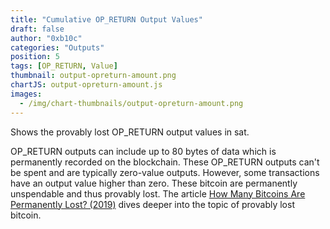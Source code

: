 ```yaml
---
title: "Cumulative OP_RETURN Output Values"
draft: false
author: "0xb10c"
categories: "Outputs"
position: 5
tags: [OP_RETURN, Value]
thumbnail: output-opreturn-amount.png
chartJS: output-opreturn-amount.js
images:
  - /img/chart-thumbnails/output-opreturn-amount.png
---
```


Shows the provably lost OP_RETURN output values in sat.
<!--more-->

OP_RETURN outputs can include up to 80 bytes of data which is permanently recorded on the blockchain.
These OP_RETURN outputs can't be spent and are typically zero-value outputs.
However, some transactions have an output value higher than zero.
These bitcoin are permanently unspendable and thus provably lost.
The article [How Many Bitcoins Are Permanently Lost? (2019)](https://coinmetrics.substack.com/p/coin-metrics-state-of-the-network-d2e) dives deeper into the topic of provably lost bitcoin.
